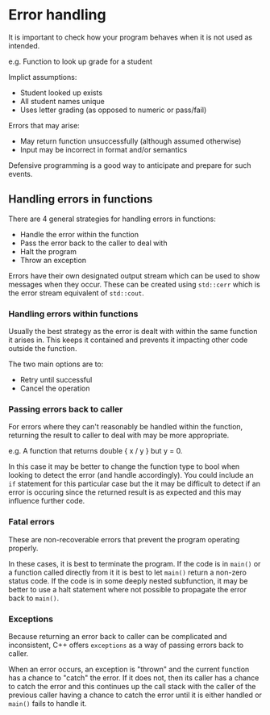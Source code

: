 # Error handling

It is important to check how your program behaves when it is not used as intended.

e.g. Function to look up grade for a student

Implict assumptions:
- Student looked up exists
- All student names unique
- Uses letter grading (as opposed to numeric or pass/fail)

Errors that may arise:
- May return function unsuccessfully (although assumed otherwise)
- Input may be incorrect in format and/or semantics

Defensive programming is a good way to anticipate and prepare for such events.

## Handling errors in functions

There are 4 general strategies for handling errors in functions:
- Handle the error within the function
- Pass the error back to the caller to deal with
- Halt the program
- Throw an exception

Errors have their own designated output stream which can be used to show messages when they occur.
These can be created using `std::cerr` which is the error stream equivalent of `std::cout`.

### Handling errors within functions

Usually the best strategy as the error is dealt with within the same function it arises in.
This keeps it contained and prevents it impacting other code outside the function.

The two main options are to:
- Retry until successful
- Cancel the operation

### Passing errors back to caller

For errors where they can't reasonably be handled within the function, returning the result to caller to deal with may be more appropriate.

e.g. A function that returns double { x / y } but y = 0.

In this case it may be better to change the function type to bool when looking to detect the error (and handle accordingly).
You could include an `if` statement for this particular case but the it may be difficult to detect if an error is occuring since the returned result is as expected and this may influence further code.

### Fatal errors

These are non-recoverable errors that prevent the program operating properly.

In these cases, it is best to terminate the program.
If the code is in `main()` or a function called directly from it it is best to let `main()` return a non-zero status code.
If the code is in some deeply nested subfunction, it may be better to use a halt statement where not possible to propagate the error back to `main()`.

### Exceptions

Because returning an error back to caller can be complicated and inconsistent, C++ offers `exceptions` as a way of passing errors back to caller.

When an error occurs, an exception is "thrown" and the current function has a chance to "catch" the error.
If it does not, then its caller has a chance to catch the error and this continues up the call stack with the caller of the previous caller having a chance to catch the error until it is either handled or `main()` fails to handle it.





